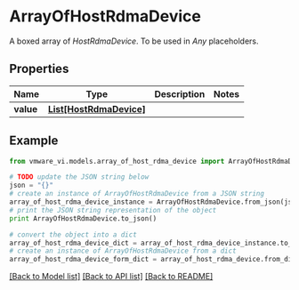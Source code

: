 # ArrayOfHostRdmaDevice

A boxed array of *HostRdmaDevice*. To be used in *Any* placeholders. 

## Properties
Name | Type | Description | Notes
------------ | ------------- | ------------- | -------------
**value** | [**List[HostRdmaDevice]**](HostRdmaDevice.md) |  | 

## Example

```python
from vmware_vi.models.array_of_host_rdma_device import ArrayOfHostRdmaDevice

# TODO update the JSON string below
json = "{}"
# create an instance of ArrayOfHostRdmaDevice from a JSON string
array_of_host_rdma_device_instance = ArrayOfHostRdmaDevice.from_json(json)
# print the JSON string representation of the object
print ArrayOfHostRdmaDevice.to_json()

# convert the object into a dict
array_of_host_rdma_device_dict = array_of_host_rdma_device_instance.to_dict()
# create an instance of ArrayOfHostRdmaDevice from a dict
array_of_host_rdma_device_form_dict = array_of_host_rdma_device.from_dict(array_of_host_rdma_device_dict)
```
[[Back to Model list]](../README.md#documentation-for-models) [[Back to API list]](../README.md#documentation-for-api-endpoints) [[Back to README]](../README.md)


